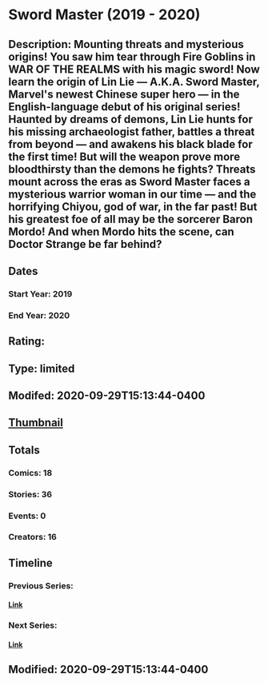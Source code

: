 # Sword Master (2019 - 2020)
## Description: Mounting threats and mysterious origins! You saw him tear through Fire Goblins in WAR OF THE REALMS with his magic sword! Now learn the origin of Lin Lie — A.K.A. Sword Master, Marvel's newest Chinese super hero — in the English-language debut of his original series! Haunted by dreams of demons, Lin Lie hunts for his missing archaeologist father, battles a threat from beyond — and awakens his black blade for the first time! But will the weapon prove more bloodthirsty than the demons he fights? Threats mount across the eras as Sword Master faces a mysterious warrior woman in our time — and the horrifying Chiyou, god of war, in the far past! But his greatest foe of all may be the sorcerer Baron Mordo! And when Mordo hits the scene, can Doctor Strange be far behind? 
## Dates
### Start Year: 2019
### End Year: 2020
## Rating: 
## Type: limited
## Modifed: 2020-09-29T15:13:44-0400
## [Thumbnail](http://i.annihil.us/u/prod/marvel/i/mg/c/80/5d93b1b6d8ea5.jpg)
## Totals
### Comics: 18
### Stories: 36
### Events: 0
### Creators: 16
## Timeline
### Previous Series: 
#### [Link]()
### Next Series: 
#### [Link]()
## Modified: 2020-09-29T15:13:44-0400
